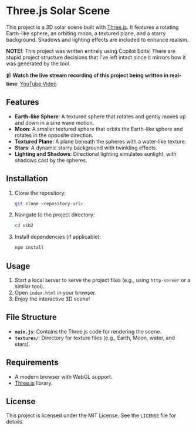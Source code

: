 # Three.js Solar Scene

This project is a 3D solar scene built with [Three.js](https://threejs.org/). It features a rotating Earth-like sphere, an orbiting moon, a textured plane, and a starry background. Shadows and lighting effects are included to enhance realism.

**NOTE!**: This project was written entirely using Copilot Edits! There are stupid project structure decisions that I've left intact since it mirrors how it was generated by the tool.

📹 **Watch the live stream recording of this project being written in real-time**: [YouTube Video](https://youtu.be/4wdohdcPOT8)

## Features

- **Earth-like Sphere**: A textured sphere that rotates and gently moves up and down in a sine wave motion.
- **Moon**: A smaller textured sphere that orbits the Earth-like sphere and rotates in the opposite direction.
- **Textured Plane**: A plane beneath the spheres with a water-like texture.
- **Stars**: A dynamic starry background with twinkling effects.
- **Lighting and Shadows**: Directional lighting simulates sunlight, with shadows cast by the spheres.

## Installation

1. Clone the repository:
   ```bash
   git clone <repository-url>
   ```
2. Navigate to the project directory:
   ```bash
   cd vib2
   ```
3. Install dependencies (if applicable):
   ```bash
   npm install
   ```

## Usage

1. Start a local server to serve the project files (e.g., using `http-server` or a similar tool).
2. Open `index.html` in your browser.
3. Enjoy the interactive 3D scene!

## File Structure

- **`main.js`**: Contains the Three.js code for rendering the scene.
- **`textures/`**: Directory for texture files (e.g., Earth, Moon, water, and stars).

## Requirements

- A modern browser with WebGL support.
- [Three.js](https://threejs.org/) library.

## License

This project is licensed under the MIT License. See the `LICENSE` file for details.

